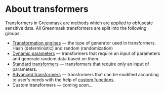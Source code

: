 # About transformers

Transformers in Greenmask are methods which are applied to obfuscate sensitive data. All Greenmask transformers are
split into the following groups:

- [Transformation engines](transformation_engines.md) — the type of generator used in transformers. Hash (deterministic)
  and random (randomization)
- [Dynamic parameters](dynamic_parameters.md) — transformers that require an input of parameters and generate
  random data based on them.
- [Standard transformers](standard_transformers/index.md) — transformers that require only an input of parameters.
- [Advanced transformers](advanced_transformers/index.md) — transformers that can be modified according to user's needs
  with the help of [custom functions](advanced_transformers/custom_functions/index.md).
- Custom transformers — coming soon...
